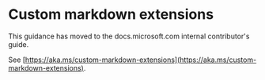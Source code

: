# Custom markdown extensions

This guidance has moved to the docs.microsoft.com internal contributor's guide.

See [https://aka.ms/custom-markdown-extensions](https://aka.ms/custom-markdown-extensions).
